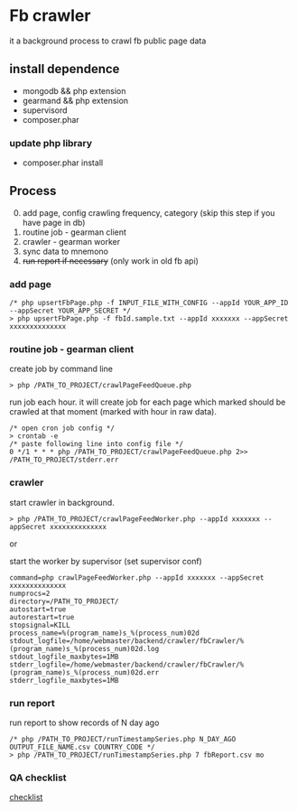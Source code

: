 # Fb crawler
it a background process to crawl fb public page data

## install dependence
- mongodb && php extension
- gearmand && php extension
- supervisord
- composer.phar

### update php library
- composer.phar install


## Process
0. add page, config crawling frequency, category (skip this step if you have page in db)
1. routine job - gearman client
2. crawler - gearman worker
3. sync data to mnemono
4. ~~run report if necessary~~ (only work in old fb api)

### add page

    /* php upsertFbPage.php -f INPUT_FILE_WITH_CONFIG --appId YOUR_APP_ID --appSecret YOUR_APP_SECRET */
    > php upsertFbPage.php -f fbId.sample.txt --appId xxxxxxx --appSecret xxxxxxxxxxxxxx

### routine job - gearman client

create job by command line

    > php /PATH_TO_PROJECT/crawlPageFeedQueue.php

run job each hour. it will create job for each page which marked should be crawled at that moment (marked with hour in raw data).

    /* open cron job config */
    > crontab -e 
    /* paste following line into config file */
    0 */1 * * * php /PATH_TO_PROJECT/crawlPageFeedQueue.php 2>> /PATH_TO_PROJECT/stderr.err

### crawler
start crawler in background.

    > php /PATH_TO_PROJECT/crawlPageFeedWorker.php --appId xxxxxxx --appSecret xxxxxxxxxxxxxx

or 

start the worker by supervisor (set supervisor conf)

    command=php crawlPageFeedWorker.php --appId xxxxxxx --appSecret xxxxxxxxxxxxxx
    numprocs=2
    directory=/PATH_TO_PROJECT/
    autostart=true
    autorestart=true
    stopsignal=KILL
    process_name=%(program_name)s_%(process_num)02d
    stdout_logfile=/home/webmaster/backend/crawler/fbCrawler/%(program_name)s_%(process_num)02d.log
    stdout_logfile_maxbytes=1MB
    stderr_logfile=/home/webmaster/backend/crawler/fbCrawler/%(program_name)s_%(process_num)02d.err
    stderr_logfile_maxbytes=1MB

### run report
run report to show records of N day ago

    /* php /PATH_TO_PROJECT/runTimestampSeries.php N_DAY_AGO OUTPUT_FILE_NAME.csv COUNTRY_CODE */
    > php /PATH_TO_PROJECT/runTimestampSeries.php 7 fbReport.csv mo

### QA checklist
[checklist](/resources/doc)

